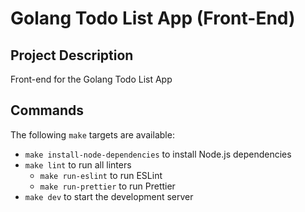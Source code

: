 # Golang Todo List App (Front-End)

## Project Description

Front-end for the Golang Todo List App

## Commands

The following `make` targets are available:

- `make install-node-dependencies` to install Node.js dependencies
- `make lint` to run all linters
  - `make run-eslint` to run ESLint
  - `make run-prettier` to run Prettier
- `make dev` to start the development server